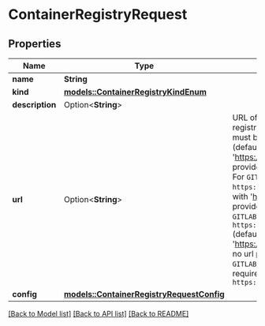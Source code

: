 # ContainerRegistryRequest

## Properties

Name | Type | Description | Notes
------------ | ------------- | ------------- | -------------
**name** | **String** |  | 
**kind** | [**models::ContainerRegistryKindEnum**](ContainerRegistryKindEnum.md) |  | 
**description** | Option<**String**> |  | [optional]
**url** | Option<**String**> | URL of the container registry: * For `DOCKER_HUB`: it must be `https://docker.io` (default with 'https://docker.io' if no url provided for `DOCKER_HUB`) * For `GITHUB_CR`: it must be `https://ghcr.io` (default with 'https://ghcr.io' if no url provided for `GITHUB_CR`) * For `GITLAB_CR`: it must be `https://registry.gitlab.com` (default with 'https://registry.gitlab.com' if no url provided for `GITLAB_CR`) * For others: it's required and must start by `https://`  | [optional]
**config** | [**models::ContainerRegistryRequestConfig**](ContainerRegistryRequest_config.md) |  | 

[[Back to Model list]](../README.md#documentation-for-models) [[Back to API list]](../README.md#documentation-for-api-endpoints) [[Back to README]](../README.md)


